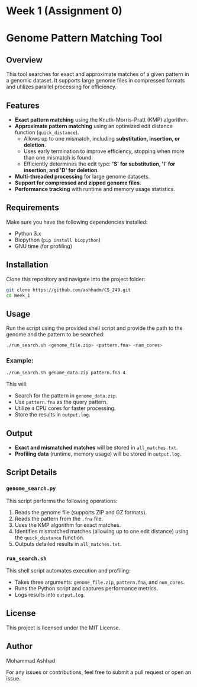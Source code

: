 # Week 1 (Assignment 0)
# Genome Pattern Matching Tool

## Overview
This tool searches for exact and approximate matches of a given pattern in a genomic dataset. It supports large genome files in compressed formats and utilizes parallel processing for efficiency.

## Features
- **Exact pattern matching** using the Knuth-Morris-Pratt (KMP) algorithm.
- **Approximate pattern matching** using an optimized edit distance function (`quick_distance`).
  - Allows up to one mismatch, including **substitution, insertion, or deletion**.
  - Uses early termination to improve efficiency, stopping when more than one mismatch is found.
  - Efficiently determines the edit type: **'S' for substitution, 'I' for insertion, and 'D' for deletion**.
- **Multi-threaded processing** for large genome datasets.
- **Support for compressed and zipped genome files**.
- **Performance tracking** with runtime and memory usage statistics.

## Requirements
Make sure you have the following dependencies installed:

- Python 3.x
- Biopython (`pip install biopython`)
- GNU time (for profiling)

## Installation
Clone this repository and navigate into the project folder:
```bash
git clone https://github.com/ashhadm/CS_249.git
cd Week_1

```

## Usage
Run the script using the provided shell script and provide the path to the genome and the pattern to be searched:
```bash
./run_search.sh <genome_file.zip> <pattern.fna> <num_cores>
```

### Example:
```bash
./run_search.sh genome_data.zip pattern.fna 4
```

This will:
- Search for the pattern in `genome_data.zip`.
- Use `pattern.fna` as the query pattern.
- Utilize `4` CPU cores for faster processing.
- Store the results in `output.log`.

## Output
- **Exact and mismatched matches** will be stored in `all_matches.txt`.
- **Profiling data** (runtime, memory usage) will be stored in `output.log`.

## Script Details
### `genome_search.py`
This script performs the following operations:
1. Reads the genome file (supports ZIP and GZ formats).
2. Reads the pattern from the `.fna` file.
3. Uses the KMP algorithm for exact matches.
4. Identifies mismatched matches (allowing up to one edit distance) using the `quick_distance` function.
5. Outputs detailed results in `all_matches.txt`.

### `run_search.sh`
This shell script automates execution and profiling:
- Takes three arguments: `genome_file.zip`, `pattern.fna`, and `num_cores`.
- Runs the Python script and captures performance metrics.
- Logs results into `output.log`.

## License
This project is licensed under the MIT License.

## Author
Mohammad Ashhad

For any issues or contributions, feel free to submit a pull request or open an issue.

